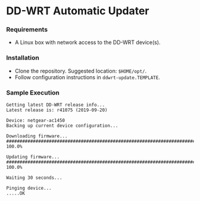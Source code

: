 # DD-WRT Automatic Updater

### Requirements

- A Linux box with network access to the DD-WRT device(s).

### Installation

- Clone the repository. Suggested location: `$HOME/opt/`.
- Follow configuration instructions in `ddwrt-update.TEMPLATE`.

### Sample Execution


```
Getting latest DD-WRT release info...
Latest release is: r41075 (2019-09-20)

Device: netgear-ac1450
Backing up current device configuration...

Downloading firmware...
######################################################################## 100.0%

Updating firmware...
######################################################################## 100.0%

Waiting 30 seconds...

Pinging device...
.....OK
```

